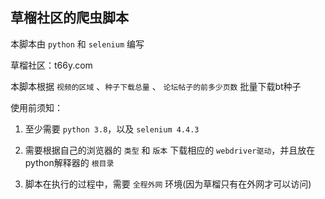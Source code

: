 <h2>草榴社区的爬虫脚本</h2>

本脚本由 `python` 和 `selenium` 编写

草榴社区：t66y.com

本脚本根据 `视频的区域` 、`种子下载总量` 、 `论坛帖子的前多少页数` 批量下载bt种子

使用前须知：

1. 至少需要 `python 3.8`，以及 `selenium 4.4.3`
  
2. 需要根据自己的浏览器的 `类型` 和 `版本` 下载相应的 `webdriver驱动`，并且放在python解释器的 `根目录`
  
3. 脚本在执行的过程中，需要 `全程外网` 环境(因为草榴只有在外网才可以访问)


